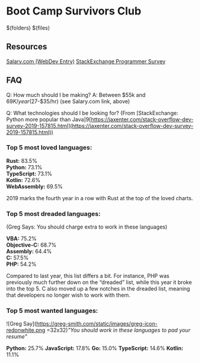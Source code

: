 # Boot Camp Survivors Club
$(folders)
$(files)

## Resources
[Salary.com (WebDev Entry)](https://swz.salary.com/SalaryWizard/Web-Applications-Developer-I-Salary-Details-Richmond-VA.aspx?&edu=EDLEV2&yrs=0&drpt=DR01&rptto=RL05&pfm=PR02)
[StackExchange Programmer Survey](https://insights.stackoverflow.com/survey/2019)


## FAQ
Q: How much should I be making?
A: Between $55k and $69K/year ($27-$35/hr) (see Salary.com link, above)

Q: What technologies should I be looking for?
(From [StackExchange: Python more popular than Java]9[https://jaxenter.com/stack-overflow-dev-survey-2019-157815.html](https://jaxenter.com/stack-overflow-dev-survey-2019-157815.html))
### Top 5 most loved languages:

**Rust:**  83.5%  
**Python:**  73.1%  
**TypeScript:**  73.1%  
**Kotlin:**  72.6%  
**WebAssembly:**  69.5%

2019 marks the fourth year in a row with Rust at the top of the loved charts.

### Top 5 most dreaded languages:
(Greg Says: You should charge extra to work in these languages)

**VBA:**  75.2%  
**Objective-C:**  68.7%  
**Assembly:**  64.4%  
**C:**  57.5%  
**PHP:**  54.2%

Compared to last year, this list differs a bit. For instance, PHP was previously much further down on the “dreaded” list, while this year it broke into the top 5. C also moved up a few notches in the dreaded list, meaning that developers no longer wish to work with them.

### Top 5 most wanted languages:
![Greg Say](https://greg-smith.com/static/images/greg-icon-redonwhite.png =32x32)_"You should work in these languages to pad your resume"_

**Python:**  25.7%
**JavaScript:**  17.8%
**Go:**  15.0%
**TypeScript:**  14.6%
**Kotlin:**  11.1%


<!--stackedit_data:
eyJoaXN0b3J5IjpbLTE3MDc0Nzg1MDMsNTA0NzU0MjA0XX0=
-->